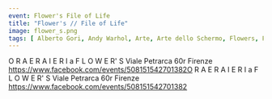 ```yaml
---
event: Flower's File of Life
title: "Flower's // File of Life"
image: flower_s.png
tags: [	Alberto Gori, Andy Warhol, Arte, Arte dello Schermo, Flowers, Francesca Pirami, Iacopo Rachlick, IlGattaRossa, Installazione, Krishna Biswas, Luca Mauceri, MediaMashStudio, now!, Videoarte]
---
```

O R A E R A I E R I a F L O W E R' S
Viale Petrarca 60r Firenze
https://www.facebook.com/events/508151542701382O R A E R A I E R I a F L O W E R' S
Viale Petrarca 60r Firenze
https://www.facebook.com/events/508151542701382
